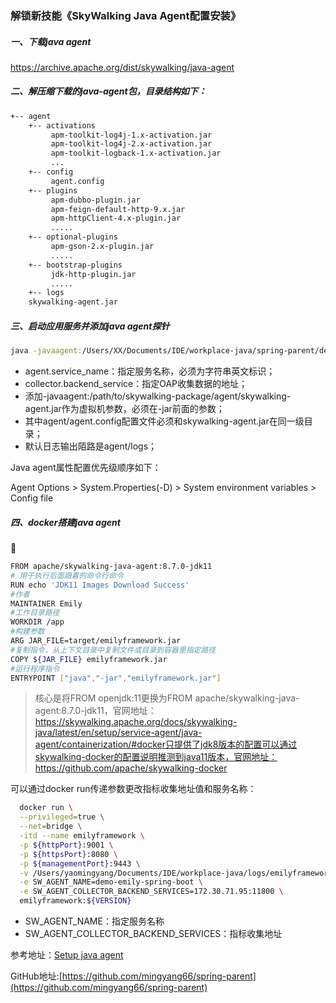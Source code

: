 ### 解锁新技能《SkyWalking Java Agent配置安装》

##### 一、下载java agent

https://archive.apache.org/dist/skywalking/java-agent

##### 二、解压缩下载的java-agent包，目录结构如下：

```sh
+-- agent
    +-- activations
         apm-toolkit-log4j-1.x-activation.jar
         apm-toolkit-log4j-2.x-activation.jar
         apm-toolkit-logback-1.x-activation.jar
         ...
    +-- config
         agent.config  
    +-- plugins
         apm-dubbo-plugin.jar
         apm-feign-default-http-9.x.jar
         apm-httpClient-4.x-plugin.jar
         .....
    +-- optional-plugins
         apm-gson-2.x-plugin.jar
         .....
    +-- bootstrap-plugins
         jdk-http-plugin.jar
         .....
    +-- logs
    skywalking-agent.jar
```

##### 三、启动应用服务并添加java agent探针

```sh
java -javaagent:/Users/XX/Documents/IDE/workplace-java/spring-parent/demo-emily-spring-boot/agent/skywalking-agent.jar -Dskywalking.agent.service_name=demoskywalking -Dskywalking.collector.backend_service=127.0.0.1:11800 -jar emilyframework.jar
```

- agent.service_name：指定服务名称，必须为字符串英文标识；
- collector.backend_service：指定OAP收集数据的地址；
- 添加-javaagent:/path/to/skywalking-package/agent/skywalking-agent.jar作为虚拟机参数，必须在-jar前面的参数；
- 其中agent/agent.config配置文件必须和skywalking-agent.jar在同一级目录；
- 默认日志输出陌路是agent/logs；

Java agent属性配置优先级顺序如下：

Agent Options > System.Properties(-D) > System environment variables > Config file

##### 四、docker搭建java agent



```sh
FROM apache/skywalking-java-agent:8.7.0-jdk11
# 用于执行后面跟着的命令行命令
RUN echo 'JDK11 Images Download Success'
#作者
MAINTAINER Emily
#工作目录路径
WORKDIR /app
#构建参数
ARG JAR_FILE=target/emilyframework.jar
#复制指令，从上下文目录中复制文件或目录到容器里指定路径
COPY ${JAR_FILE} emilyframework.jar
#运行程序指令
ENTRYPOINT ["java","-jar","emilyframework.jar"]
```

> 核心是将FROM openjdk:11更换为FROM apache/skywalking-java-agent:8.7.0-jdk11，官网地址：https://skywalking.apache.org/docs/skywalking-java/latest/en/setup/service-agent/java-agent/containerization/#docker只提供了jdk8版本的配置可以通过skywalking-docker的配置说明推测到java11版本，官网地址：https://github.com/apache/skywalking-docker

可以通过docker run传递参数更改指标收集地址值和服务名称：

```sh
  docker run \
  --privileged=true \
  --net=bridge \
  -itd --name emilyframework \
  -p ${httpPort}:9001 \
  -p ${httpsPort}:8080 \
  -p ${managementPort}:9443 \
  -v /Users/yaomingyang/Documents/IDE/workplace-java/logs/emilyframework:/app/logs \
  -e SW_AGENT_NAME=demo-emily-spring-boot \
  -e SW_AGENT_COLLECTOR_BACKEND_SERVICES=172.30.71.95:11800 \
  emilyframework:${VERSION}
```

- SW_AGENT_NAME：指定服务名称
- SW_AGENT_COLLECTOR_BACKEND_SERVICES：指标收集地址

参考地址：[Setup java agent](https://skywalking.apache.org/docs/skywalking-java/latest/en/setup/service-agent/java-agent/readme/)

GitHub地址:[https://github.com/mingyang66/spring-parent](https://github.com/mingyang66/spring-parent)

